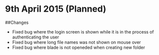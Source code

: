 # 9th April 2015 (Planned)

##Changes

* Fixed bug where the login screen is shown while it is in the process of authenticating the user
* Fixed bug where long file names was not shown on mouse over
* Fixed bug where blade is not openeded when creating new folder
